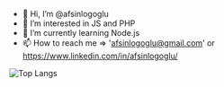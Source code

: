 - 👋 Hi, I’m @afsinlogoglu
- 👀 I’m interested in JS and PHP
- 🌱 I’m currently learning Node.js 
- 📫 How to reach me => 'afsinlogoglu@gmail.com' or https://www.linkedin.com/in/afsinlogoglu/


![Top Langs](https://github-readme-stats.vercel.app/api/top-langs/?username=afsinlogoglu&theme=tokyonight)

<!---
afsinlogoglu/afsinlogoglu is a ✨ special ✨ repository because its `README.md` (this file) appears on your GitHub profile.
You can click the Preview link to take a look at your changes.
--->
